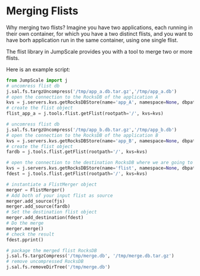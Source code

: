 # Merging Flists

Why merging two flists? Imagine you have two applications, each running in their own container, for which you have a two distinct flists, and you want to have borh application run in the same container, using one single flist.

The flist library in JumpScale provides you with a tool to merge two or more flists.

Here is an example script:

```python
from JumpScale import j
# uncomress flist db
j.sal.fs.targzUncompress('/tmp/app_a.db.tar.gz','/tmp/app_a.db')
# open the connection to the RocksDB of the application A
kvs = j.servers.kvs.getRocksDBStore(name='app_A', namespace=None, dbpath="/tmp/app_a.db")
# create the flist object
flist_app_a = j.tools.flist.getFlist(rootpath='/', kvs=kvs)

# uncomress flist db
j.sal.fs.targzUncompress('/tmp/app_b.db.tar.gz','/tmp/app_b.db')
# open the connection to the RocksDB of the application B
kvs = j.servers.kvs.getRocksDBStore(name='app_B', namespace=None, dbpath="/tmp/app_b.db")
# create the flist object
fardb = j.tools.flist.getFlist(rootpath='/', kvs=kvs)

# open the connection to the destination RocksDB where we are going to store the merged flist
kvs = j.servers.kvs.getRocksDBStore(name='flist', namespace=None, dbpath="/tmp/merge.db")
fdest = j.tools.flist.getFlist(rootpath='/', kvs=kvs)

# instantiate a FlistMerger object
merger = FlistMerger()
# Add both of your input flist as source
merger.add_source(fjs)
merger.add_source(fardb)
# Set the destination flist object
merger.add_destination(fdest)
# Do the merge
merger.merge()
# check the result
fdest.pprint()

# package the merged flist RocksDB
j.sal.fs.targzCompress('/tmp/merge.db', '/tmp/merge.db.tar.gz')
# remove uncompressed RocksDB
j.sal.fs.removeDirTree('/tmp/merge.db')
```
